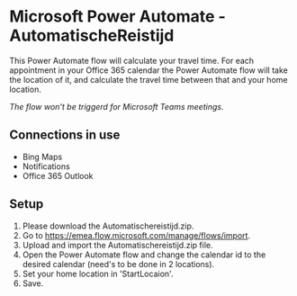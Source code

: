 # Microsoft Power Automate - AutomatischeReistijd

This Power Automate flow will calculate your travel time.
For each appointment in your Office 365 calendar the Power Automate flow will take the location of it, and calculate the travel time between that and your home location.

_The flow won't be triggerd for Microsoft Teams meetings._

## Connections in use
* Bing Maps
* Notifications
* Office 365 Outlook

## Setup
1. Please download the Automatischereistijd.zip.
2. Go to https://emea.flow.microsoft.com/manage/flows/import.
3. Upload and import the Automatischereistijd.zip file.
4. Open the Power Automate flow and change the calendar id to the desired calendar (need's to be done in 2 locations).
5. Set your home location in 'StartLocaion'.
6. Save.
